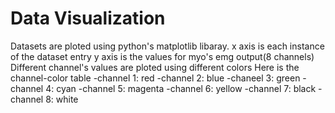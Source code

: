 # Data Visualization

Datasets are ploted using python's matplotlib libaray.
 x axis is each instance of the dataset entry
 y axis is the values for myo's emg output(8 channels)
 Different channel's values are ploted using different colors
 Here is the channel-color table
  -channel 1: red
  -channel 2: blue 
  -chaneel 3: green
  -channel 4: cyan
  -channel 5: magenta
  -channel 6: yellow
  -channel 7: black
  -channel 8: white
